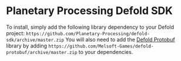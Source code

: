 # Planetary Processing Defold SDK

To install, simply add the following library dependency to your Defold project: `https://github.com/Planetary-Processing/defold-sdk/archive/master.zip`
You will also need to add the [Defold Protobuf](https://github.com/Melsoft-Games/defold-protobuf) library by adding `https://github.com/Melsoft-Games/defold-protobuf/archive/master.zip` to your dependencies.
